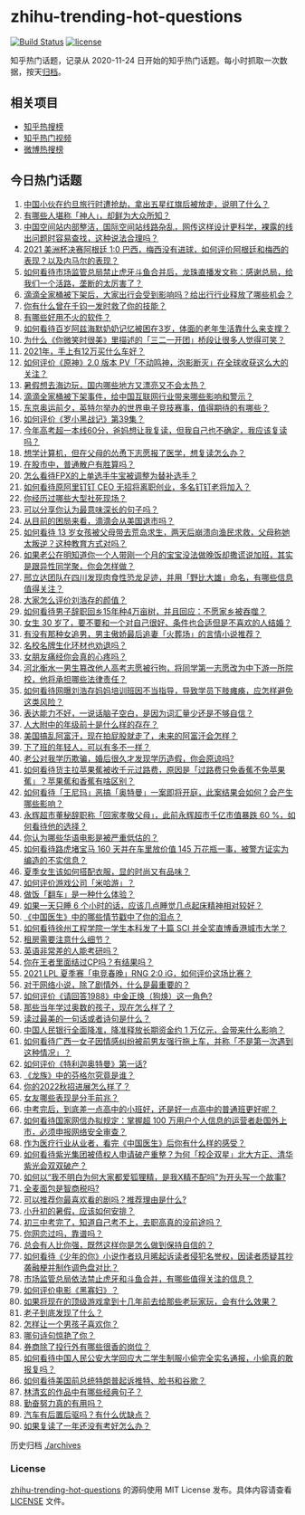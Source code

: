 # zhihu-trending-hot-questions

[![Build Status](https://github.com/justjavac/zhihu-trending-hot-questions/workflows/ci/badge.svg?branch=master)](https://github.com/justjavac/zhihu-trending-hot-questions/actions)
[![license](https://img.shields.io/github/license/justjavac/zhihu-trending-hot-questions)](https://github.com/justjavac/zhihu-trending-hot-questions/blob/master/LICENSE)

知乎热门话题，记录从 2020-11-24 日开始的知乎热门话题。每小时抓取一次数据，按天[归档](./archives)。

## 相关项目

- [知乎热搜榜](https://github.com/justjavac/zhihu-trending-top-search)
- [知乎热门视频](https://github.com/justjavac/zhihu-trending-hot-video)
- [微博热搜榜](https://github.com/justjavac/weibo-trending-hot-search)

## 今日热门话题

<!-- BEGIN -->
<!-- 最后更新时间 Sun Jul 11 2021 15:01:32 GMT+0800 (China Standard Time) -->

1. [中国小伙在约旦旅行时遭抢劫，拿出五星红旗后被放走，说明了什么？](https://www.zhihu.com/question/471187170)
2. [有哪些人堪称「神人」，却鲜为大众所知？](https://www.zhihu.com/question/39408533)
3. [中国空间站内部整洁，国际空间站线路杂乱，网传这样设计更科学，裸露的线出问题时容易查找，这种说法合理吗？](https://www.zhihu.com/question/471342963)
4. [2021 美洲杯决赛阿根廷 1:0
   巴西，梅西没有进球，如何评价阿根廷和梅西的表现？以及内马尔的表现？](https://www.zhihu.com/question/471501767)
5. [如何看待市场监管总局禁止虎牙斗鱼合并后，龙珠直播发文称：感谢总局，给我们一个活路，垄断的太厉害了？](https://www.zhihu.com/question/471401960)
6. [滴滴全家桶被下架后，大家出行会受到影响吗？给出行行业释放了哪些机会？](https://www.zhihu.com/question/471243027)
7. [你有什么曾在千钧一发时救了你的技能？](https://www.zhihu.com/question/60715942)
8. [有哪些好用不火的软件？](https://www.zhihu.com/question/310110592)
9. [如何看待百岁阿兹海默奶奶记忆被困在3岁，体面的老年生活靠什么来支撑？](https://www.zhihu.com/question/471164232)
10. [为什么《你微笑时很美》里描述的「三二一开团」桥段让很多人觉得可笑？](https://www.zhihu.com/question/469079924)
11. [2021年，手上有12万买什么车好？](https://www.zhihu.com/question/453534204)
12. [如何评价《原神》2.0 版本
    PV「不动鸣神，泡影断灭」在全球收获这么大的关注？](https://www.zhihu.com/question/471289239)
13. [暑假想去海边玩，国内哪些地方又漂亮又不会太热？](https://www.zhihu.com/question/464266147)
14. [滴滴全家桶被下架事件，给中国互联网行业带来哪些影响和警示？](https://www.zhihu.com/question/471242804)
15. [东京奥运前夕，英特尔举办的世界电子竞技赛事，值得期待的有哪些？](https://www.zhihu.com/question/471064617)
16. [如何评价《罗小黑战记》第39集？](https://www.zhihu.com/question/471096080)
17. [今年高考超一本线60分，爸妈想让我复读，但我自己也不确定，我应该复读吗？](https://www.zhihu.com/question/470979430)
18. [想学计算机，但在父母的怂恿下志愿报了医学，想复读怎么办？](https://www.zhihu.com/question/470621971)
19. [在股市中，普通散户有胜算吗？](https://www.zhihu.com/question/462749796)
20. [怎么看待FPX的上单选手牛宝被调整为替补选手？](https://www.zhihu.com/question/471058719)
21. [如何看待原阿里钉钉 CEO 无招将离职创业，多名钉钉老将加入？](https://www.zhihu.com/question/471179922)
22. [你经历过哪些大型社死现场？](https://www.zhihu.com/question/439032546)
23. [可以分享你认为最意味深长的句子吗？](https://www.zhihu.com/question/455777176)
24. [从目前的困局来看，滴滴会从美国退市吗？](https://www.zhihu.com/question/470069077)
25. [如何看待 13
    岁女孩被父母带去荒岛求生，两天后崩溃向渔民求救，父母称她太叛逆？这种教育方式对吗？](https://www.zhihu.com/question/471233105)
26. [如果老公在明知道你一个人带刚一个月的宝宝没法做晚饭却撒谎说加班，其实是跟异性同学聚，你会怎样做？](https://www.zhihu.com/question/470868422)
27. [邢立达团队在四川发现肉食性恐龙足迹，并用「野比大雄」命名，有哪些信息值得关注？](https://www.zhihu.com/question/470470078)
28. [大家怎么评价刘浩存的颜值？](https://www.zhihu.com/question/415082238)
29. [如何看待男子辞职回乡15年种4万亩树，并且回应：不愿家乡被吞噬？](https://www.zhihu.com/question/471104371)
30. [女生 30
    岁了，要不要和一个对自己很好、条件也合适但是不喜欢的人结婚？](https://www.zhihu.com/question/463821091)
31. [有没有那种女追男，男主傲娇最后追妻「火葬场」的言情小说推荐？](https://www.zhihu.com/question/319718396)
32. [名校名牌生化环材也劝退吗？](https://www.zhihu.com/question/401708377)
33. [女朋友痛经你会真的心疼吗？](https://www.zhihu.com/question/392000371)
34. [河北衡水一男生篡改他人高考志愿被行拘，将同学第一志愿改为中下游一所院校，他将承担哪些法律责任？](https://www.zhihu.com/question/471217744)
35. [如何看待网曝刘浩存妈妈培训班因不当指导，导致学员下肢瘫痪，应怎样避免这类风险？](https://www.zhihu.com/question/471509047)
36. [表达能力不好，一说话脑子空白，是因为词汇量少还是不够自信？](https://www.zhihu.com/question/442551957)
37. [人大附中的年级前十是什么样的存在？](https://www.zhihu.com/question/322801940)
38. [美国搞乱阿富汗，现在拍屁股就走了，未来的阿富汗会怎样？](https://www.zhihu.com/question/470254637)
39. [下了班的年轻人，可以有多不一样？](https://www.zhihu.com/question/471089114)
40. [老公对我学历欺骗，婚后很久才发现学历造假，你会原谅吗?](https://www.zhihu.com/question/347657075)
41. [如何看待货主拉苹果蕉被收千元过路费，原因是「过路费只免香蕉不免苹果蕉」？苹果蕉和香蕉有啥区别？](https://www.zhihu.com/question/471137088)
42. [如何看待「王尼玛」恶搞「奥特曼」一案即将开庭，此案结果会如何？会产生哪些影响？](https://www.zhihu.com/question/471109088)
43. [永辉超市董秘辞职称「回家孝敬父母」，此前永辉超市千亿市值暴跌 60
    %，如何看待他的选择？](https://www.zhihu.com/question/470636516)
44. [你认为哪些华语电影是被严重低估的？](https://www.zhihu.com/question/20826845)
45. [如何看待路虎堵宝马 160 天并在车里放价值 145
    万花瓶一事，被警方证实为编造的不实信息？](https://www.zhihu.com/question/471180914)
46. [夏季女生该如何搭配衣服，显的时尚又有品味？](https://www.zhihu.com/question/23828047)
47. [如何评价游戏公司「米哈游」？](https://www.zhihu.com/question/340486479)
48. [做饭「翻车」是一种什么体验？](https://www.zhihu.com/question/470377393)
49. [如果一天只睡 6 个小时的话，应该几点睡觉几点起床精神相对较好？](https://www.zhihu.com/question/311297911)
50. [《中国医生》中的哪些情节戳中了你的泪点？](https://www.zhihu.com/question/469045633)
51. [如何看待徐州工程学院一学生本科发了十篇 SCI
    并全奖直博香港城市大学？](https://www.zhihu.com/question/470726101)
52. [租房需要注意什么细节？](https://www.zhihu.com/question/273614571)
53. [英语非常差的人能考研吗？](https://www.zhihu.com/question/318807239)
54. [你在王者里面结过CP吗？有结果吗？](https://www.zhihu.com/question/470353786)
55. [2021 LPL 夏季赛「电竞春晚」RNG 2:0
    iG，如何评价这场比赛？](https://www.zhihu.com/question/471400409)
56. [对于网络小说，除了剧情外，什么是最重要的？](https://www.zhihu.com/question/471258652)
57. [如何评价《请回答1988》中金正焕（狗焕）这一角色?](https://www.zhihu.com/question/41217427)
58. [那些当年学过奥数的孩子，现在怎么样了？](https://www.zhihu.com/question/370029426)
59. [读过最美的一句话或者诗句是什么？](https://www.zhihu.com/question/455795683)
60. [中国人民银行全面降准，降准释放长期资金约 1
    万亿元，会带来什么影响？](https://www.zhihu.com/question/471181275)
61. [如何看待广西一女子因情感纠纷被前男友强行拖上车，并称「不是第一次遇到这种情况」？](https://www.zhihu.com/question/471250926)
62. [如何评价《特利迦奥特曼》第一话?](https://www.zhihu.com/question/471283489)
63. [《龙族》中的芬格尔究竟是谁？](https://www.zhihu.com/question/376618363)
64. [你的2022秋招进展怎么样了？](https://www.zhihu.com/question/351714717)
65. [女友哪些表现是分手前兆？](https://www.zhihu.com/question/22048640)
66. [中考完后，到底差一点高中的小班好，还是好一点高中的普通班更好呢？](https://www.zhihu.com/question/469575580)
67. [如何看待国家网信办拟规定：掌握超 100
    万用户个人信息的运营者赴国外上市，必须申报网络安全审查？](https://www.zhihu.com/question/471329744)
68. [作为医疗行业从业者，看完《中国医生》后你有什么样的感受？](https://www.zhihu.com/question/470653790)
69. [如何看待紫光集团被债权人申请破产重整？为何「校企双星」北大方正、清华紫光会双双破产？](https://www.zhihu.com/question/471196965)
70. [如何以“我不明白为何大家都爱狐狸精，是我X精不配吗”为开头写一个故事?](https://www.zhihu.com/question/443816329)
71. [全麦面包是智商税吗?](https://www.zhihu.com/question/416804902)
72. [可以推荐你最喜欢看的剧吗？推荐理由是什么?](https://www.zhihu.com/question/464331236)
73. [小升初的暑假，应该如何安排？](https://www.zhihu.com/question/327830878)
74. [初三中考完了，知道自己考不上，去职高真的没前途吗？](https://www.zhihu.com/question/466996886)
75. [你网恋过吗，靠谱吗？](https://www.zhihu.com/question/421752142)
76. [总会有人比你强，既然这样你是怎么做到保持自信的？](https://www.zhihu.com/question/471063677)
77. [如何看待《少年的你》小说作者玖月晞起诉读者侵犯名誉权，因读者质疑其抄袭融梗并制作调色盘对比？](https://www.zhihu.com/question/471263769)
78. [市场监管总局依法禁止虎牙和斗鱼合并，有哪些值得关注的信息？](https://www.zhihu.com/question/471300814)
79. [如何评价电影《黑寡妇》？](https://www.zhihu.com/question/276793168)
80. [如果将现在的顶级游戏拿到十几年前去给那些老玩家玩，会有什么效果？](https://www.zhihu.com/question/35597444)
81. [老子到底发现了什么？](https://www.zhihu.com/question/313095458)
82. [怎样让一个男孩子喜欢你？](https://www.zhihu.com/question/22305818)
83. [哪句诗句惊艳了你？](https://www.zhihu.com/question/460710906)
84. [券商除了投行外有哪些很香的岗位？](https://www.zhihu.com/question/468335924)
85. [如何看待中国人民公安大学回应大二学生制服小偷完全实名通报，小偷真的敢报复吗？](https://www.zhihu.com/question/470651207)
86. [如何看待美国前总统特朗普起诉推特、脸书和谷歌？](https://www.zhihu.com/question/470829116)
87. [林清玄的作品中有哪些经典句子？](https://www.zhihu.com/question/382660986)
88. [勤奋努力真的有用吗？](https://www.zhihu.com/question/464060264)
89. [汽车有后置后驱吗？有什么优缺点？](https://www.zhihu.com/question/451373523)
90. [如果复读了一年还没有考好怎么办？](https://www.zhihu.com/question/467981639)

<!-- END -->

历史归档 [./archives](./archives)

### License

[zhihu-trending-hot-questions](https://github.com/justjavac/zhihu-trending-hot-questions)
的源码使用 MIT License 发布。具体内容请查看 [LICENSE](./LICENSE) 文件。
